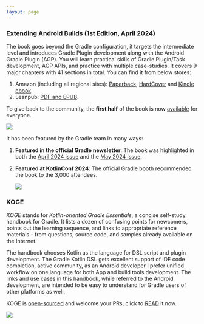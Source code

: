 ```yaml
---
layout: page
---
```


### Extending Android Builds (1st Edition, April 2024)

The book goes beyond the Gradle configuration, it targets the intermediate level and introduces Gradle Plugin development along with the Android Gradle Plugin (AGP). You will learn practical skills of Gradle Plugin/Task development, AGP APIs, and practice with multiple case-studies. It covers 9 major chapters with 41 sections in total. You can find it from below stores:

1. Amazon (including all regional sites): [Paperback](https://www.amazon.com/gp/product/B0CZXPP2JS), [HardCover](https://www.amazon.com/Extending-Android-Builds-Pragmatic-Gradle/dp/B0CZWYQTQC/) and [Kindle ebook](https://www.amazon.com/Extending-Android-Builds-Pragmatic-Gradle-ebook/dp/B0CXMZBZL6).
2. Leanpub: [PDF and EPUB](https://leanpub.com/extending-android-builds).

To give back to the community, the **first half** of the book is now [available](https://eab.2bab.com) for everyone.

![](https://2bab-images.lastmayday.com/eab-cover-with-bg-with-padding.png?imageslim)

It has been featured by the Gradle team in many ways:

1. **Featured in the official Gradle newsletter**: The book was highlighted in both the [April 2024 issue](https://newsletter.gradle.org/2024/04) and the [May 2024 issue](https://newsletter.gradle.org/2024/05).
2. **Featured at KotlinConf 2024**: The official Gradle booth recommended the book to the 3,000 attendees.

    ![](https://2bab-images.lastmayday.com/kotlin-conf-2024-17.jpg?imageslim)


### KOGE

*KOGE* stands for *Kotlin-oriented Gradle Essentials*, a concise self-study handbook for Gradle. It lists a dozen of confusing points for newcomers, points out the learning sequence, and links to appropriate reference materials - from questions, source code, and samples already available on the Internet.

The handbook chooses Kotlin as the language for DSL script and plugin development. The Gradle Kotlin DSL gets excellent support of IDE code completion, active community, as an Android developer I prefer unified workflow on one language for both App and build tools development. The links and use cases in this handbook, while referred to the Android development, are intended to be easy to understand for Gradle users of other platforms as well.

KOGE is [open-sourced](https://github.com/2BAB/KOGE) and welcome your PRs, click to [READ](https://koge.2bab.me/) it now.

![](https://2bab-images.lastmayday.com/koge-book-cover.png?imageslim)